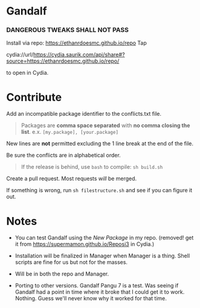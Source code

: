 # Gandalf
### DANGEROUS TWEAKS SHALL NOT PASS

Install via repo: https://ethanrdoesmc.github.io/repo
Tap

cydia://url/https://cydia.saurik.com/api/share#?source=https://ethanrdoesmc.github.io/repo/

to open in Cydia.

# Contribute
Add an incompatible package identifier to the conflicts.txt file.
> Packages are **comma space separated** with **no comma closing the list**.
e.x. `[my.package], [your.package]`

New lines are **not** permitted excluding the 1 line break at the end of the file.

Be sure the conflicts are in alphabetical order.

> If the release is behind, use `bash` to compile:
`sh build.sh`

Create a pull request. Most requests *will* be merged.

If something is wrong, run `sh filestructure.sh` and see if you can figure it out.

# Notes
- You can test Gandalf using the *New Package* in my repo. (removed! get it from https://supermamon.github.io/Reposi3 in Cydia.)

- Installation will be finalized in Manager when Manager is a thing. Shell scripts are fine for us but not for the masses. 

- Will be in both the repo and Manager. 

- Porting to other versions. Gandalf Pangu 7 is a test. Was seeing if Gandalf had a point in time where it broke that I could get it to work. Nothing. Guess we'll never know why it worked for that time.
